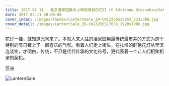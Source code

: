 ```yaml
---
title: 2017.02.11 - 北京潘家园集市上琳琅满目的花灯 (© Adrienne Bresnahan/Getty Images)
date: 2017.02.11 00:00:00
cover_index: /images/thumbs/LanternSale_ZH-CN13256517653_533x300.jpg
cover_detail: /images/LanternSale_ZH-CN13256517653_1920x1080.jpg
---
```


花灯一挂，就知道元宵来了。本就人来人往的潘家园用最传统最市井的方式为这个特别的节日镀上了一层喜庆的气氛。看着人们走上街头，在扎堆的鲜艳花灯丛里流连谈笑，才明白，传统，不只是代代传承的文化符号，更代表着一个让人们相聚相亲的契机。

亚洲

![LanternSale](/images/LanternSale_ZH-CN13256517653_1920x1080.jpg)
